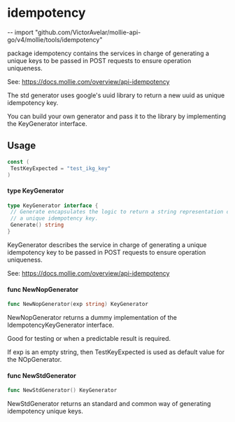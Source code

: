 # idempotency

--
    import "github.com/VictorAvelar/mollie-api-go/v4/mollie/tools/idempotency"

package idempotency contains the services in charge of generating a unique keys
to be passed in POST requests to ensure operation uniqueness.

See: <https://docs.mollie.com/overview/api-idempotency>

The std generator uses google's uuid library to return a new uuid as unique
idempotency key.

You can build your own generator and pass it to the library by implementing the
KeyGenerator interface.

## Usage

```go
const (
 TestKeyExpected = "test_ikg_key"
)
```

#### type KeyGenerator

```go
type KeyGenerator interface {
 // Generate encapsulates the logic to return a string representation of
 // a unique idempotency key.
 Generate() string
}
```

KeyGenerator describes the service in charge of generating a unique idempotency
key to be passed in POST requests to ensure operation uniqueness.

See: <https://docs.mollie.com/overview/api-idempotency>

#### func  NewNopGenerator

```go
func NewNopGenerator(exp string) KeyGenerator
```

NewNopGenerator returns a dummy implementation of the IdempotencyKeyGenerator
interface.

Good for testing or when a predictable result is required.

If exp is an empty string, then TestKeyExpected is used as default value for the
NOpGenerator.

#### func  NewStdGenerator

```go
func NewStdGenerator() KeyGenerator
```

NewStdGenerator returns an standard and common way of generating idempotency
unique keys.
